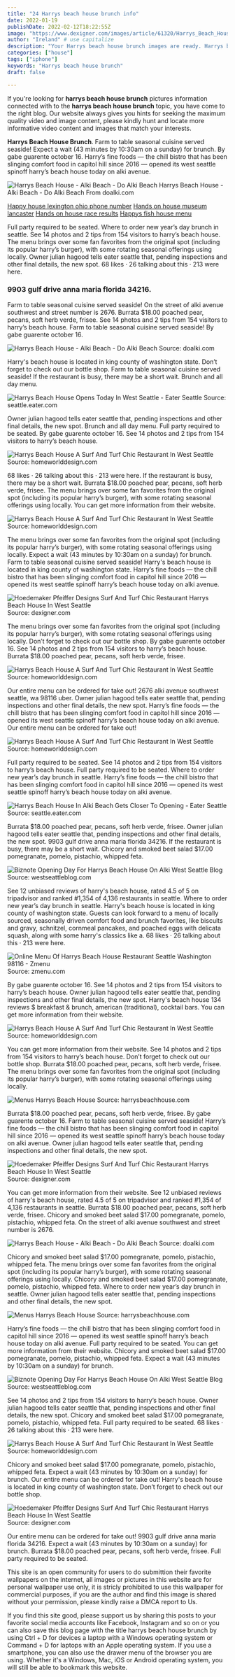 ```yaml
---
title: "24 Harrys beach house brunch info"
date: 2022-01-19
publishDate: 2022-02-12T18:22:55Z
image: "https://www.dexigner.com/images/article/61320/Harrys_Beach_House_06.jpg"
author: "Ireland" # use capitalize
description: "Your Harrys beach house brunch images are ready. Harrys beach house brunch are a topic that is being searched for and liked by netizens now. You can Find and Download the Harrys beach house brunch files here. Download all royalty-free vectors."
categories: ["house"]
tags: ["iphone"]
keywords: "Harrys beach house brunch"
draft: false

---
```


If you're looking for **harrys beach house brunch** pictures information connected with to the **harrys beach house brunch** topic, you have come to the right  blog.  Our website always  gives you  hints  for seeking  the maximum  quality video and image  content, please kindly hunt and locate more informative video content and images  that match your interests.

**Harrys Beach House Brunch**. Farm to table seasonal cuisine served seaside! Expect a wait (43 minutes by 10:30am on a sunday) for brunch. By gabe guarente october 16. Harry’s fine foods — the chill bistro that has been slinging comfort food in capitol hill since 2016 — opened its west seattle spinoff harry’s beach house today on alki avenue.

![Harrys Beach House - Alki Beach - Do Alki Beach](https://doalki.com/wp-content/uploads/2020/01/harrys-beach-house-alki-beach-restaurant-exterior.jpg "Harrys Beach House - Alki Beach - Do Alki Beach")
Harrys Beach House - Alki Beach - Do Alki Beach From doalki.com

[Happy house lexington ohio phone number](/happy-house-lexington-ohio-phone-number/)
[Hands on house museum lancaster](/hands-on-house-museum-lancaster/)
[Hands on house race results](/hands-on-house-race-results/)
[Happys fish house menu](/happys-fish-house-menu/)

Full party required to be seated. Where to order new year’s day brunch in seattle. See 14 photos and 2 tips from 154 visitors to harry’s beach house. The menu brings over some fan favorites from the original spot (including its popular harry’s burger), with some rotating seasonal offerings using locally. Owner julian hagood tells eater seattle that, pending inspections and other final details, the new spot. 68 likes · 26 talking about this · 213 were here.

### 9903 gulf drive anna maria florida 34216.

Farm to table seasonal cuisine served seaside! On the street of alki avenue southwest and street number is 2676. Burrata $18.00 poached pear, pecans, soft herb verde, frisee. See 14 photos and 2 tips from 154 visitors to harry’s beach house. Farm to table seasonal cuisine served seaside! By gabe guarente october 16.


![Harrys Beach House - Alki Beach - Do Alki Beach](https://doalki.com/wp-content/uploads/2020/01/harrys-beach-house-alki-beach-restaurant-fun.jpg "Harrys Beach House - Alki Beach - Do Alki Beach")
Source: doalki.com

Harry&#039;s beach house is located in king county of washington state. Don’t forget to check out our bottle shop. Farm to table seasonal cuisine served seaside! If the restaurant is busy, there may be a short wait. Brunch and all day menu.

![Harrys Beach House Opens Today In West Seattle - Eater Seattle](https://cdn.vox-cdn.com/thumbor/Bwl2oLBZJB8O8wSZbG-yzd4-TAQ=/1400x1400/filters:format(jpeg)/cdn.vox-cdn.com/uploads/chorus_asset/file/19293544/HarrysBeachHouse.jpeg "Harrys Beach House Opens Today In West Seattle - Eater Seattle")
Source: seattle.eater.com

Owner julian hagood tells eater seattle that, pending inspections and other final details, the new spot. Brunch and all day menu. Full party required to be seated. By gabe guarente october 16. See 14 photos and 2 tips from 154 visitors to harry’s beach house.

![Harrys Beach House A Surf And Turf Chic Restaurant In West Seattle](https://a3w3j4i7.stackpathcdn.com/wp-content/uploads/2020/03/Harrys-Beach-House-1.jpg "Harrys Beach House A Surf And Turf Chic Restaurant In West Seattle")
Source: homeworlddesign.com

68 likes · 26 talking about this · 213 were here. If the restaurant is busy, there may be a short wait. Burrata $18.00 poached pear, pecans, soft herb verde, frisee. The menu brings over some fan favorites from the original spot (including its popular harry’s burger), with some rotating seasonal offerings using locally. You can get more information from their website.

![Harrys Beach House A Surf And Turf Chic Restaurant In West Seattle](https://a3w3j4i7.stackpathcdn.com/wp-content/uploads/2020/03/Harrys-Beach-House-3.jpg "Harrys Beach House A Surf And Turf Chic Restaurant In West Seattle")
Source: homeworlddesign.com

The menu brings over some fan favorites from the original spot (including its popular harry’s burger), with some rotating seasonal offerings using locally. Expect a wait (43 minutes by 10:30am on a sunday) for brunch. Farm to table seasonal cuisine served seaside! Harry&#039;s beach house is located in king county of washington state. Harry’s fine foods — the chill bistro that has been slinging comfort food in capitol hill since 2016 — opened its west seattle spinoff harry’s beach house today on alki avenue.

![Hoedemaker Pfeiffer Designs Surf And Turf Chic Restaurant Harrys Beach House In West Seattle](https://www.dexigner.com/images/article/61320/Harrys_Beach_House_03.jpg "Hoedemaker Pfeiffer Designs Surf And Turf Chic Restaurant Harrys Beach House In West Seattle")
Source: dexigner.com

The menu brings over some fan favorites from the original spot (including its popular harry’s burger), with some rotating seasonal offerings using locally. Don’t forget to check out our bottle shop. By gabe guarente october 16. See 14 photos and 2 tips from 154 visitors to harry’s beach house. Burrata $18.00 poached pear, pecans, soft herb verde, frisee.

![Harrys Beach House A Surf And Turf Chic Restaurant In West Seattle](https://a3w3j4i7.stackpathcdn.com/wp-content/uploads/2020/03/Harrys-Beach-House-11.jpg "Harrys Beach House A Surf And Turf Chic Restaurant In West Seattle")
Source: homeworlddesign.com

Our entire menu can be ordered for take out! 2676 alki avenue southwest seattle, wa 98116 uber. Owner julian hagood tells eater seattle that, pending inspections and other final details, the new spot. Harry’s fine foods — the chill bistro that has been slinging comfort food in capitol hill since 2016 — opened its west seattle spinoff harry’s beach house today on alki avenue. Our entire menu can be ordered for take out!

![Harrys Beach House A Surf And Turf Chic Restaurant In West Seattle](https://a3w3j4i7.stackpathcdn.com/wp-content/uploads/2020/03/Harrys-Beach-House-6.jpg "Harrys Beach House A Surf And Turf Chic Restaurant In West Seattle")
Source: homeworlddesign.com

Full party required to be seated. See 14 photos and 2 tips from 154 visitors to harry’s beach house. Full party required to be seated. Where to order new year’s day brunch in seattle. Harry’s fine foods — the chill bistro that has been slinging comfort food in capitol hill since 2016 — opened its west seattle spinoff harry’s beach house today on alki avenue.

![Harrys Beach House In Alki Beach Gets Closer To Opening - Eater Seattle](https://cdn.vox-cdn.com/thumbor/tkUMeleyyxEK5Y-VvkfhVFfeGAY=/0x0:1000x750/1200x800/filters:focal(420x295:580x455)/cdn.vox-cdn.com/uploads/chorus_image/image/64800851/HarrysFineFoods.0.jpg "Harrys Beach House In Alki Beach Gets Closer To Opening - Eater Seattle")
Source: seattle.eater.com

Burrata $18.00 poached pear, pecans, soft herb verde, frisee. Owner julian hagood tells eater seattle that, pending inspections and other final details, the new spot. 9903 gulf drive anna maria florida 34216. If the restaurant is busy, there may be a short wait. Chicory and smoked beet salad $17.00 pomegranate, pomelo, pistachio, whipped feta.

![Biznote Opening Day For Harrys Beach House On Alki West Seattle Blog](https://westseattleblog.com/blog/wp-content/uploads/2019/10/beachhouse2-3970-e1571250456363.jpg "Biznote Opening Day For Harrys Beach House On Alki West Seattle Blog")
Source: westseattleblog.com

See 12 unbiased reviews of harry&#039;s beach house, rated 4.5 of 5 on tripadvisor and ranked #1,354 of 4,136 restaurants in seattle. Where to order new year’s day brunch in seattle. Harry&#039;s beach house is located in king county of washington state. Guests can look forward to a menu of locally sourced, seasonally driven comfort food and brunch favorites, like biscuits and gravy, schnitzel, cornmeal pancakes, and poached eggs with delicata squash, along with some harry&#039;s classics like a. 68 likes · 26 talking about this · 213 were here.

![Online Menu Of Harrys Beach House Restaurant Seattle Washington 98116 - Zmenu](https://image.zmenu.com/menupic/4884589/s_10661308-2b6a-4495-aff1-248e226fad4a.jpg "Online Menu Of Harrys Beach House Restaurant Seattle Washington 98116 - Zmenu")
Source: zmenu.com

By gabe guarente october 16. See 14 photos and 2 tips from 154 visitors to harry’s beach house. Owner julian hagood tells eater seattle that, pending inspections and other final details, the new spot. Harry&#039;s beach house 134 reviews $ breakfast &amp; brunch, american (traditional), cocktail bars. You can get more information from their website.

![Harrys Beach House A Surf And Turf Chic Restaurant In West Seattle](https://a3w3j4i7.stackpathcdn.com/wp-content/uploads/2020/03/Harrys-Beach-House-4.jpg "Harrys Beach House A Surf And Turf Chic Restaurant In West Seattle")
Source: homeworlddesign.com

You can get more information from their website. See 14 photos and 2 tips from 154 visitors to harry’s beach house. Don’t forget to check out our bottle shop. Burrata $18.00 poached pear, pecans, soft herb verde, frisee. The menu brings over some fan favorites from the original spot (including its popular harry’s burger), with some rotating seasonal offerings using locally.

![Menus Harrys Beach House](https://images.squarespace-cdn.com/content/v1/5d5739fd2c67870001bc16c5/1604090664560-2RN64MTYZQGEERV7D8UF/IMG_7762.jpg "Menus Harrys Beach House")
Source: harrysbeachhouse.com

Burrata $18.00 poached pear, pecans, soft herb verde, frisee. By gabe guarente october 16. Farm to table seasonal cuisine served seaside! Harry’s fine foods — the chill bistro that has been slinging comfort food in capitol hill since 2016 — opened its west seattle spinoff harry’s beach house today on alki avenue. Owner julian hagood tells eater seattle that, pending inspections and other final details, the new spot.

![Hoedemaker Pfeiffer Designs Surf And Turf Chic Restaurant Harrys Beach House In West Seattle](https://www.dexigner.com/images/article/61320/Harrys_Beach_House_05.jpg "Hoedemaker Pfeiffer Designs Surf And Turf Chic Restaurant Harrys Beach House In West Seattle")
Source: dexigner.com

You can get more information from their website. See 12 unbiased reviews of harry&#039;s beach house, rated 4.5 of 5 on tripadvisor and ranked #1,354 of 4,136 restaurants in seattle. Burrata $18.00 poached pear, pecans, soft herb verde, frisee. Chicory and smoked beet salad $17.00 pomegranate, pomelo, pistachio, whipped feta. On the street of alki avenue southwest and street number is 2676.

![Harrys Beach House - Alki Beach - Do Alki Beach](https://doalki.com/wp-content/uploads/2020/01/harrys-beach-house-alki-beach-restaurant-exterior.jpg "Harrys Beach House - Alki Beach - Do Alki Beach")
Source: doalki.com

Chicory and smoked beet salad $17.00 pomegranate, pomelo, pistachio, whipped feta. The menu brings over some fan favorites from the original spot (including its popular harry’s burger), with some rotating seasonal offerings using locally. Chicory and smoked beet salad $17.00 pomegranate, pomelo, pistachio, whipped feta. Where to order new year’s day brunch in seattle. Owner julian hagood tells eater seattle that, pending inspections and other final details, the new spot.

![Menus Harrys Beach House](https://images.squarespace-cdn.com/content/v1/5d5739fd2c67870001bc16c5/1579727093275-QAR6WSZG5DDDTNSL8TLS/Screen+Shot+2020-01-22+at+12.21.03+PM.png?format=2500w "Menus Harrys Beach House")
Source: harrysbeachhouse.com

Harry’s fine foods — the chill bistro that has been slinging comfort food in capitol hill since 2016 — opened its west seattle spinoff harry’s beach house today on alki avenue. Full party required to be seated. You can get more information from their website. Chicory and smoked beet salad $17.00 pomegranate, pomelo, pistachio, whipped feta. Expect a wait (43 minutes by 10:30am on a sunday) for brunch.

![Biznote Opening Day For Harrys Beach House On Alki West Seattle Blog](https://westseattleblog.com/blog/wp-content/uploads/2019/10/beachhouse1-3952-e1571250676793.jpg "Biznote Opening Day For Harrys Beach House On Alki West Seattle Blog")
Source: westseattleblog.com

See 14 photos and 2 tips from 154 visitors to harry’s beach house. Owner julian hagood tells eater seattle that, pending inspections and other final details, the new spot. Chicory and smoked beet salad $17.00 pomegranate, pomelo, pistachio, whipped feta. Full party required to be seated. 68 likes · 26 talking about this · 213 were here.

![Harrys Beach House A Surf And Turf Chic Restaurant In West Seattle](https://a3w3j4i7.stackpathcdn.com/wp-content/uploads/2020/03/Harrys-Beach-House-5.jpg "Harrys Beach House A Surf And Turf Chic Restaurant In West Seattle")
Source: homeworlddesign.com

Chicory and smoked beet salad $17.00 pomegranate, pomelo, pistachio, whipped feta. Expect a wait (43 minutes by 10:30am on a sunday) for brunch. Our entire menu can be ordered for take out! Harry&#039;s beach house is located in king county of washington state. Don’t forget to check out our bottle shop.

![Hoedemaker Pfeiffer Designs Surf And Turf Chic Restaurant Harrys Beach House In West Seattle](https://www.dexigner.com/images/article/61320/Harrys_Beach_House_06.jpg "Hoedemaker Pfeiffer Designs Surf And Turf Chic Restaurant Harrys Beach House In West Seattle")
Source: dexigner.com

Our entire menu can be ordered for take out! 9903 gulf drive anna maria florida 34216. Expect a wait (43 minutes by 10:30am on a sunday) for brunch. Burrata $18.00 poached pear, pecans, soft herb verde, frisee. Full party required to be seated.

This site is an open community for users to do submittion their favorite wallpapers on the internet, all images or pictures in this website are for personal wallpaper use only, it is stricly prohibited to use this wallpaper for commercial purposes, if you are the author and find this image is shared without your permission, please kindly raise a DMCA report to Us.

If you find this site good, please support us by sharing this posts to your favorite social media accounts like Facebook, Instagram and so on or you can also save this blog page with the title harrys beach house brunch by using Ctrl + D for devices a laptop with a Windows operating system or Command + D for laptops with an Apple operating system. If you use a smartphone, you can also use the drawer menu of the browser you are using. Whether it's a Windows, Mac, iOS or Android operating system, you will still be able to bookmark this website.
